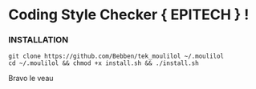 # Coding Style Checker { EPITECH } ! 

   
### __**INSTALLATION**__
	

    git clone https://github.com/Bebben/tek_moulilol ~/.moulilol
    cd ~/.moulilol && chmod +x install.sh && ./install.sh

Bravo le veau
